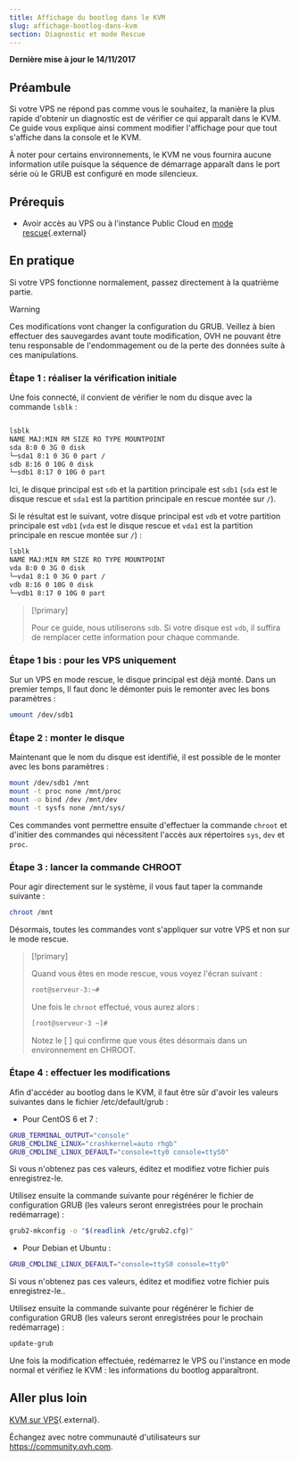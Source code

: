 ```yaml
---
title: Affichage du bootlog dans le KVM
slug: affichage-bootlog-dans-kvm
section: Diagnostic et mode Rescue
---
```


**Dernière mise à jour le 14/11/2017**

## Préambule

Si votre VPS ne répond pas comme vous le souhaitez, la manière la plus rapide d'obtenir un diagnostic est de vérifier ce qui apparaît dans le KVM. Ce guide vous explique ainsi comment modifier l'affichage pour que tout s'affiche dans la console et le KVM.

À noter pour certains environnements, le KVM ne vous fournira aucune information utile puisque la séquence de démarrage apparaît dans le port série où le GRUB est configuré en mode silencieux.


## Prérequis

- Avoir accès au VPS ou à l'instance Public Cloud en [mode rescue](https://docs.ovh.com/fr/vps/rescue/){.external}


## En pratique

Si votre VPS fonctionne normalement, passez directement à la quatrième partie.

> [!warning]
>
> Ces modifications vont changer la configuration du GRUB. Veillez à bien effectuer des sauvegardes avant toute modification, OVH ne pouvant être tenu responsable de l'endommagement ou de la perte des données suite à ces manipulations.
>


### Étape 1 : réaliser la vérification initiale


Une fois connecté, il convient de vérifier le nom du disque avec la commande `lsblk` :

```sh

lsblk
NAME MAJ:MIN RM SIZE RO TYPE MOUNTPOINT
sda 8:0 0 3G 0 disk
└─sda1 8:1 0 3G 0 part /
sdb 8:16 0 10G 0 disk
└─sdb1 8:17 0 10G 0 part
```

Ici, le disque principal est `sdb` et la partition principale est `sdb1` (`sda` est le disque rescue et `sda1` est la partition principale en rescue montée sur `/`).


Si le résultat est le suivant, votre disque principal est `vdb` et votre partition principale est `vdb1` (`vda` est le disque rescue et `vda1` est la partition principale en rescue montée sur `/`) :

```sh
lsblk
NAME MAJ:MIN RM SIZE RO TYPE MOUNTPOINT
vda 8:0 0 3G 0 disk
└─vda1 8:1 0 3G 0 part /
vdb 8:16 0 10G 0 disk
└─vdb1 8:17 0 10G 0 part
```

>
>[!primary]
>
> Pour ce guide, nous utiliserons `sdb`. Si votre disque est `vdb`, il suffira de remplacer cette information pour chaque commande.
>

### Étape 1 bis : pour les VPS uniquement

Sur un VPS en mode rescue, le disque principal est déjà monté. Dans un premier temps, Il faut donc le démonter puis le remonter avec les bons paramètres :

```sh
umount /dev/sdb1
```

### Étape 2 : monter le disque

Maintenant que le nom du disque est identifié, il est possible de le monter avec les bons paramètres :

```sh
mount /dev/sdb1 /mnt
mount -t proc none /mnt/proc
mount -o bind /dev /mnt/dev
mount -t sysfs none /mnt/sys/
```

Ces commandes vont permettre ensuite d'effectuer la commande `chroot` et d'initier des commandes qui nécessitent l'accès aux répertoires `sys`, `dev` et `proc`.

### Étape 3 : lancer la commande CHROOT

Pour agir directement sur le système, il vous faut taper la commande suivante :

```sh
chroot /mnt
```

Désormais, toutes les commandes vont s'appliquer sur votre VPS et non sur le mode rescue.

> [!primary]
>
> Quand vous êtes en mode rescue, vous voyez l'écran suivant :
> 
> ```sh 
> root@serveur-3:~#
> ```
> 
> Une fois le `chroot` effectué, vous aurez alors :
> 
> ```sh
> [root@serveur-3 ~]#
> ```
> 
> Notez le [ ] qui confirme que vous êtes désormais dans un environnement en CHROOT.
>
>

### Étape 4 : effectuer les modifications

Afin d'accéder au bootlog dans le KVM, il faut être sûr d'avoir les valeurs suivantes dans le fichier /etc/default/grub :

- Pour CentOS 6 et 7 :

```sh
GRUB_TERMINAL_OUTPUT="console"
GRUB_CMDLINE_LINUX="crashkernel=auto rhgb"
GRUB_CMDLINE_LINUX_DEFAULT="console=tty0 console=ttyS0"
```

Si vous n'obtenez pas ces valeurs, éditez et modifiez votre fichier puis enregistrez-le.

Utilisez ensuite la commande suivante pour régénérer le fichier de configuration GRUB (les valeurs seront enregistrées pour le prochain redémarrage) :

```sh
grub2-mkconfig -o "$(readlink /etc/grub2.cfg)"
```

- Pour Debian et Ubuntu :

```sh
GRUB_CMDLINE_LINUX_DEFAULT="console=ttyS0 console=tty0"
```

Si vous n'obtenez pas ces valeurs, éditez et modifiez votre fichier puis enregistrez-le..

Utilisez ensuite la commande suivante pour régénérer le fichier de configuration GRUB (les valeurs seront enregistrées pour le prochain redémarrage) :

```sh
update-grub
```

Une fois la modification effectuée, redémarrez le VPS ou l'instance en mode normal et vérifiez le KVM : les informations du bootlog apparaîtront.


## Aller plus loin

[KVM sur VPS](https://docs.ovh.com/fr/vps/utilisation-kvm-sur-vps){.external}.

Échangez avec notre communauté d'utilisateurs sur <https://community.ovh.com>.
